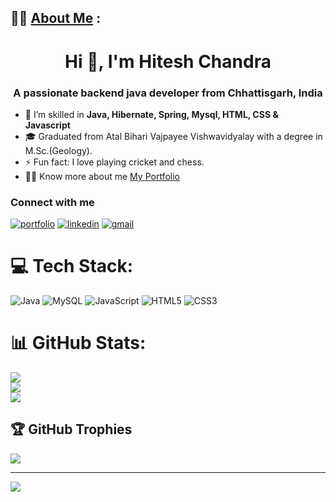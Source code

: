  ## :man_technologist: [About Me](https://HiteshChandra001.github.io/) :
 
<h1 align="center">Hi 👋, I'm Hitesh Chandra </h1>
<h3 align="center">A passionate backend java developer from Chhattisgarh, India</h3>

- 🌱 I’m skilled in **Java, Hibernate, Spring, Mysql, HTML, CSS & Javascript**
  </br>
- 🎓 Graduated from Atal Bihari Vajpayee Vishwavidyalay with a degree in M.Sc.(Geology).
  </br>
- ⚡ Fun fact: I love playing cricket and chess.
  <br />
- 👨‍💻 Know more about me <a href="https://HiteshChandra001.github.io/">My Portfolio</a>

### Connect with me
[![portfolio](https://img.shields.io/badge/Portfolio-333333?style=for-the-badge&logo=About.me&logoColor=white)](https://HiteshChandra001.github.io/)
[![linkedin](https://img.shields.io/badge/LinkedIn-0A66C2?style=for-the-badge&logo=linkedin&logoColor=white)](https://www.linkedin.com/in/hitesh-chandra-1592b7240/)
[![gmail](https://img.shields.io/badge/Gmail-D14836?style=for-the-badge&logo=gmail&logoColor=white)](mailto:mrhiteshchandra1998@gmail.com)


# 💻 Tech Stack:
![Java](https://img.shields.io/badge/java-%23ED8B00.svg?style=for-the-badge&logo=java&logoColor=white)
![MySQL](https://img.shields.io/badge/mysql-%2300f.svg?style=for-the-badge&logo=mysql&logoColor=white)
![JavaScript](https://img.shields.io/badge/javascript-%23323330.svg?style=for-the-badge&logo=javascript&logoColor=%23F7DF1E) 
![HTML5](https://img.shields.io/badge/html5-%23E34F26.svg?style=for-the-badge&logo=html5&logoColor=white)
![CSS3](https://img.shields.io/badge/css3-%231572B6.svg?style=for-the-badge&logo=css3&logoColor=white)
# 📊 GitHub Stats:

![](https://github-readme-stats.vercel.app/api?username=HiteshChandra001&theme=dark&hide_border=false&include_all_commits=false&count_private=false)<br/>
![](https://github-readme-streak-stats.herokuapp.com/?user=HiteshChandra001&theme=dark&hide_border=false)<br/>
![](https://github-readme-stats.vercel.app/api/top-langs/?username=HiteshChandra001&hide=html&theme=dark&hide_border=false&layout=compact)

## 🏆 GitHub Trophies
![](https://github-profile-trophy.vercel.app/?username=HiteshChandra001&theme=radical&no-frame=false&no-bg=true&margin-w=4)

---
[![](https://visitcount.itsvg.in/api?id=HiteshChandra001&icon=0&color=0)](https://visitcount.itsvg.in)

<!-- Proudly created with GPRM ( https://gprm.itsvg.in ) -->
